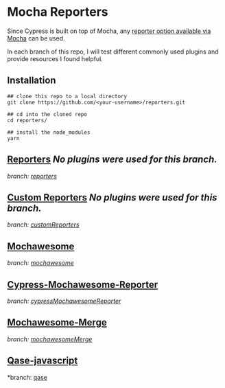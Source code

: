 # Mocha Reporters 

Since Cypress is built on top of Mocha, any [reporter option available via Mocha](https://mochajs.org/#reporters) can be used.

In each branch of this repo, I will test different commonly used plugins and provide resources I found helpful.

## Installation
```
## clone this repo to a local directory
git clone https://github.com/<your-username>/reporters.git

## cd into the cloned repo
cd reporters/

## install the node_modules
yarn
```

## [Reporters](https://docs.cypress.io/guides/tooling/reporters) *No plugins were used for this branch.*
*branch: [reporters](https://github.com/conversayShawn/reporters/tree/reporters)*

## [Custom Reporters](https://mochajs.org/api/tutorial-custom-reporter.html) *No plugins were used for this branch.*
*branch: [customReporters](https://github.com/conversayShawn/reporters/tree/customReporters)*

## [Mochawesome](https://github.com/adamgruber/mochawesome)
*branch: [mochawesome](https://github.com/conversayShawn/reporters/tree/mochawesome)*

## [Cypress-Mochawesome-Reporter](https://github.com/LironEr/cypress-mochawesome-reporter)
*branch: [cypressMochawesomeReporter](https://github.com/conversayShawn/reporters/tree/cypressMochawesomeReporter)*

## [Mochawesome-Merge](https://github.com/antontelesh/mochawesome-merge)
*branch: [mochawesomeMerge](https://github.com/conversayShawn/reporters/tree/mochawesomeMerge)*


## [Qase-javascript](https://github.com/qase-tms/qase-javascript/tree/master/qase-cypress)
*branch: [qase](https://github.com/conversayShawn/reporters/tree/qase)